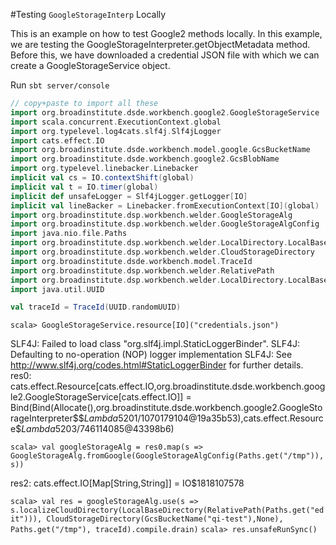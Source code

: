 #Testing `GoogleStorageInterp` Locally

This is an example on how to test Google2 methods locally. In this example, we are testing the 
GoogleStorageInterpreter.getObjectMetadata method. Before this, we have downloaded a credential JSON 
file with which we can create a GoogleStorageService object.

Run `sbt server/console`

```scala
// copy+paste to import all these 
import org.broadinstitute.dsde.workbench.google2.GoogleStorageService
import scala.concurrent.ExecutionContext.global
import org.typelevel.log4cats.slf4j.Slf4jLogger
import cats.effect.IO
import org.broadinstitute.dsde.workbench.model.google.GcsBucketName
import org.broadinstitute.dsde.workbench.google2.GcsBlobName
import org.typelevel.linebacker.Linebacker
implicit val cs = IO.contextShift(global)
implicit val t = IO.timer(global)
implicit def unsafeLogger = Slf4jLogger.getLogger[IO]  
implicit val lineBacker = Linebacker.fromExecutionContext[IO](global)
import org.broadinstitute.dsp.workbench.welder.GoogleStorageAlg
import org.broadinstitute.dsp.workbench.welder.GoogleStorageAlgConfig
import java.nio.file.Paths
import org.broadinstitute.dsp.workbench.welder.LocalDirectory.LocalBaseDirectory
import org.broadinstitute.dsp.workbench.welder.CloudStorageDirectory
import org.broadinstitute.dsde.workbench.model.TraceId
import org.broadinstitute.dsp.workbench.welder.RelativePath
import org.broadinstitute.dsp.workbench.welder.LocalDirectory.LocalBaseDirectory
import java.util.UUID

val traceId = TraceId(UUID.randomUUID)
```

`scala> GoogleStorageService.resource[IO]("credentials.json")`

SLF4J: Failed to load class "org.slf4j.impl.StaticLoggerBinder".
SLF4J: Defaulting to no-operation (NOP) logger implementation
SLF4J: See http://www.slf4j.org/codes.html#StaticLoggerBinder for further details.
res0: cats.effect.Resource[cats.effect.IO,org.broadinstitute.dsde.workbench.google2.GoogleStorageService[cats.effect.IO]] = Bind(Bind(Allocate(<function1>),org.broadinstitute.dsde.workbench.google2.GoogleStorageInterpreter$$$Lambda$5201/1070179104@19a35b53),cats.effect.Resource$$Lambda$5203/746114085@43398b6)

`scala> val googleStorageAlg = res0.map(s => GoogleStorageAlg.fromGoogle(GoogleStorageAlgConfig(Paths.get("/tmp")), s))`

res2: cats.effect.IO[Map[String,String]] = IO$1818107578

`scala> val res = googleStorageAlg.use(s => s.localizeCloudDirectory(LocalBaseDirectory(RelativePath(Paths.get("edit"))), CloudStorageDirectory(GcsBucketName("qi-test"),None), Paths.get("/tmp"), traceId).compile.drain)`
`scala> res.unsafeRunSync()`